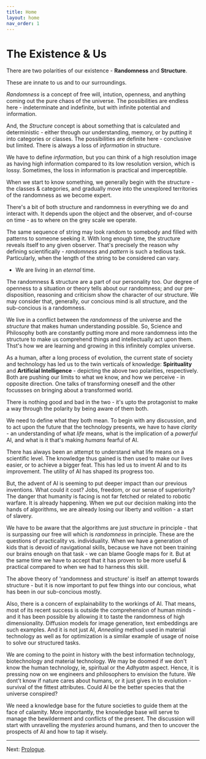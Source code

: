 ```yaml
---
title: Home
layout: home
nav_order: 1
---
```


# The Existence & Us

There are two polarities of our existence - **Randomness** and **Structure**. 


These are innate to us and to our surroundings.

*Randomness* is a concept of free will, intution, openness, and anything coming out the pure chaos of the universe. The possibilities are endless here - indeterminate and indefinite, but with infinite potential and information.

And, the *Structure* concept is about something that is calculated and deterministic - either through our understanding, memory, or by putting it into categories or classes. The possibilities are definite here - conclusive but limited. There is always a loss of *information* in structure.

We have to define *information*, but you can think of a high resolution image as having high information compared to its low resolution version, which is lossy. Sometimes, the loss in information is practical and imperceptible.


When we start to know something, we generally begin with the structure - the classes & categories, and gradually move into the unexplored territories of the randomness as we become expert.

There's a bit of both structure and randomness in everything we do and interact with. It depends upon the object and the observer, and of-course on time - as to where on the grey scale we operate. 

The same sequence of string may look random to somebody and filled with patterns to someone seeking it. With long enough time, the structure reveals itself to any given observer. That's precisely the reason why defining scientifically - *randomness* and *pattern* is such a tedious task. Particularly, when the length of the string to be considered can vary.

- We are living in an *eternal* time.

The randomness & structure are a part of our personality too. Our degree of openness to a situation or theory tells about our randomness; and our pre-disposition, reasoning and criticism show the character of our structure. We may consider that, generally, our concious mind is all structure, and the sub-concious is a randomness.

We live in a conflict between the *randomness* of the universe and the *structure* that makes human understanding possible. So, Science and Philosophy both are constantly putting more and more randomness into the structure to make us comprehend things and intellectually act upon them. Thst's how we are learning and growing in this infinitely complex universe.

As a human, after a long process of evolution, the current state of society and technology has led us to the twin verticals of knowledge: **Spirituality** and **Artificial Intelligence** - depicting the above two polarities, respectively. Both are pushing our limits to what we know, and how we perceive - in opposite direction. One talks of transforming oneself and the other focussses on bringing about a transformed world.

There is nothing good and bad in the two - it's upto the protagonist to make a way through the polarity by being aware of them both.

We need to define what they both mean. To begin with any discussion, and to act upon the future that the technology presents, we have to have *clarity* - an understanding of what *life* means, what is the implication of a *powerful* AI, and what is it that's making *humans* fearful of AI.

There has always been an attempt to understand what life means on a scientific level. The knowledge thus gained is then used to make our lives easier, or to achieve a bigger feat. This has led us to invent AI and to its improvement. The utility of AI has shaped its progress too.

But, the advent of AI is seeming to put deeper impact than our previous inventions. What could it cost? Jobs, freedom, or our sense of superiority? The danger that humanity is facing is not far fetched or related to robotic warfare. It is already happening. When we put our decision making into the hands of algorithms, we are already losing our liberty and volition - a start of slavery. 

We have to be aware that the algorithms are just *structure* in principle - that is surpassing our free will which is *randomness* in principle. These are the questions of practicality vs. individuality. When we have a generation of kids that is devoid of navigational skills, because we have not been training our brains enough on that task - we can blame Google maps for it. But at the same time we have to accept that it has proven to be more useful & practical compared to when we had to harness this skill.

The above theory of 'randomness and structure' is itself an attempt towards structure - but it is now important to put few things into our concious, what has been in our sub-concious mostly. 

Also, there is a concern of explainability to the workings of AI. That means, most of its recent success is outside the comprehension of human minds - and it has been possible by allowing it to taste the randomness of high dimensionality. Diffusion models for image generation, text embeddings are such examples.
And it is not just AI, *Annealing* method used in material technology as well as for optimization is a similar example of usage of noise to solve our structured tasks.

We are coming to the point in history with the best information technology, biotechnology and material technology. We may be doomed if we don't know the human technology, ie, spiritual or the *Adhyatm* aspect. Hence, it is pressing now on we engineers and philosophers to envision the future. We dont't know if nature cares about humans, or it just gives in to evolution - survival of the fittest attributes. Could AI be the better species that the universe conspired?

We need a knowledge base for the future societies to guide them at the face of calamity. More importantly, the knowledge base will serve to manage the bewilderment and conflicts of the present. The discussion will start with unravelling the *mysteries* around humans, and then to uncover the prospects of AI and how to tap it wisely.

---

Next: [Prologue](c0/intro.md).